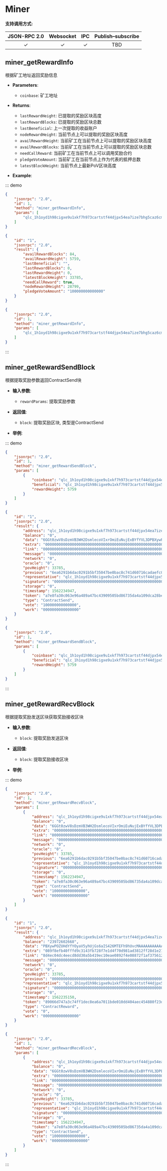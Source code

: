 # Miner 

**支持调用方式:**

| JSON-RPC 2.0 | Websocket | IPC | Publish–subscribe | 
|:------------:|:-----------:|:-----:|:-----:|
| &#x2713; | &#x2713; |  &#x2713;|TBD |

## miner_getRewardInfo
根据矿工地址返回奖励信息
- **Parameters**: 
    - `coinbase`:  矿工地址  
- **Returns**: 
  - `lastRewardHeight`: 已提取的奖励区块高度
  - `lastRewardBlocks`: 已提取的奖励区块总数
  - `lastBeneficial`: 上一次提取的收益账户
  - `nodeRewardHeight`: 当前节点上可以提取的奖励区块高度
  - `availRewardHeight`: 当前矿工在当前节点上可以提取的奖励区块高度
  - `availRewardBlocks`: 当前矿工在当前节点上可以提取的奖励区块总数
  - `needCallReward`: 当前矿工在当前节点上可以调用奖励合约
  - `pledgeVoteAmount`: 当前矿工在当前节点上作为代表的抵押总数
  - `latestBlockHeight`: 当前节点上最新PoV区块高度

- **Example**:

::: demo
```json tab:Request
{
	"jsonrpc": "2.0",
	"id": 1,
	"method": "miner_getRewardInfo",
	"params": [
		"qlc_1h1oyd1h98cigxe9u1xkf7h973cartstf44djpx54ea7ize7bhg5caz6cm7b"
	]
}


```

```json tab:Response
{
    "id": "1",
    "jsonrpc": "2.0",
    "result": {
        "availRewardBlocks": 84,
        "availRewardHeight": 5759,
        "lastBeneficial": "",
        "lastRewardBlocks": 0,
        "lastRewardHeight": 0,
        "latestBlockHeight": 33785,
        "needCallReward": true,
        "nodeRewardHeight": 28799,
        "pledgeVoteAmount": "100000000000000"
    }
}


```

```json test
{
	"jsonrpc": "2.0",
	"id": 1,
	"method": "miner_getRewardInfo",
	"params": [
		"qlc_1h1oyd1h98cigxe9u1xkf7h973cartstf44djpx54ea7ize7bhg5caz6cm7b"
	]
}


```
:::


## miner_getRewardSendBlock
根据提取奖励参数返回ContractSend块
- **输入参数**: 
    - `rewardParams`:  提取奖励参数  
- **返回值**: 
  - `block`: 提取奖励区块, 类型是ContractSend

- **举例**:

::: demo
```json tab:Request
{
	"jsonrpc": "2.0",
	"id": 1,
	"method": "miner_getRewardSendBlock",
	"params": [
		{
			"coinbase": "qlc_1h1oyd1h98cigxe9u1xkf7h973cartstf44djpx54ea7ize7bhg5caz6cm7b",
			"beneficial": "qlc_1h1oyd1h98cigxe9u1xkf7h973cartstf44djpx54ea7ize7bhg5caz6cm7b",
            "rewardHeight": 5759
		}
	]
}


```

```json tab:Response
{
    "id": "1",
    "jsonrpc": "2.0",
    "result": {
        "address": "qlc_1h1oyd1h98cigxe9u1xkf7h973cartstf44djpx54ea7ize7bhg5caz6cm7b",
        "balance": "0",
        "data": "6GGt0zwV8sDzmVB3WH2DsmlecoVIxrOmiEuNujExBYfYVL3DPBXywPOZUHdYfYOyaV5yhUjGs6aIS426MTEFh9hUvcMAAAAAAAAAAAAAAAAAAAAAAAAAAAAAAAAAAAAAAAAWfw==",
        "extra": "0000000000000000000000000000000000000000000000000000000000000000",
        "link": "0000000000000000000000000000000000000000000000000000000000000003",
        "message": "0000000000000000000000000000000000000000000000000000000000000000",
        "network": "0",
        "oracle": "0",
        "povHeight": 33785,
        "previous": "6ea6291b6dac0291b5bf35047be0bac8c741d60716cadaefc0d00e071f502095",
        "representative": "qlc_1h1oyd1h98cigxe9u1xkf7h973cartstf44djpx54ea7ize7bhg5caz6cm7b",
        "signature": "00000000000000000000000000000000000000000000000000000000000000000000000000000000000000000000000000000000000000000000000000000000",
        "storage": "0",
        "timestamp": 1562234947,
        "token": "a7e8fa30c063e96a489a47bc43909505bd86735da4a109dca28be936118a8582",
        "type": "ContractSend",
        "vote": "100000000000000",
        "work": "0000000000000000"
    }
}


```

```json test
{
	"jsonrpc": "2.0",
	"id": 1,
	"method": "miner_getRewardSendBlock",
	"params": [
		{
			"coinbase": "qlc_1h1oyd1h98cigxe9u1xkf7h973cartstf44djpx54ea7ize7bhg5caz6cm7b",
			"beneficial": "qlc_1h1oyd1h98cigxe9u1xkf7h973cartstf44djpx54ea7ize7bhg5caz6cm7b",
            "rewardHeight": 5759
		}
	]
}


```
:::


## miner_getRewardRecvBlock
根据提取奖励发送区块获取奖励接收区块
- **输入参数**: 
  - `block`: 提取奖励发送区块  
- **返回值**: 
  - `block`: 提取奖励接收区块

- **举例**:

::: demo
```json tab:Request
{
	"jsonrpc": "2.0",
	"id": 1,
	"method": "miner_getRewardRecvBlock",
	"params": [
		{
            "address": "qlc_1h1oyd1h98cigxe9u1xkf7h973cartstf44djpx54ea7ize7bhg5caz6cm7b",
            "balance": "0",
            "data": "6GGt0zwV8sDzmVB3WH2DsmlecoVIxrOmiEuNujExBYfYVL3DPBXywPOZUHdYfYOyaV5yhUjGs6aIS426MTEFh9hUvcMAAAAAAAAAAAAAAAAAAAAAAAAAAAAAAAAAAAAAAAAWfw==",
            "extra": "0000000000000000000000000000000000000000000000000000000000000000",
            "link": "0000000000000000000000000000000000000000000000000000000000000003",
            "message": "0000000000000000000000000000000000000000000000000000000000000000",
            "network": "0",
            "oracle": "0",
            "povHeight": 33785,
            "previous": "6ea6291b6dac0291b5bf35047be0bac8c741d60716cadaefc0d00e071f502095",
            "representative": "qlc_1h1oyd1h98cigxe9u1xkf7h973cartstf44djpx54ea7ize7bhg5caz6cm7b",
            "signature": "00000000000000000000000000000000000000000000000000000000000000000000000000000000000000000000000000000000000000000000000000000000",
            "storage": "0",
            "timestamp": 1562234947,
            "token": "a7e8fa30c063e96a489a47bc43909505bd86735da4a109dca28be936118a8582",
            "type": "ContractSend",
            "vote": "100000000000000",
            "work": "0000000000000000"
        }
	]
}


```

```json tab:Response
{
    "id": "1",
    "jsonrpc": "2.0",
    "result": {
        "address": "qlc_1h1oyd1h98cigxe9u1xkf7h973cartstf44djpx54ea7ize7bhg5caz6cm7b",
        "balance": "23972602668",
        "data": "PBXywPOZUHdYfYOyaV5yhUjGs6aIS426MTEFh9hUvcMAAAAAAAAAAAAAAAAAAAAAAAAAAAAAAAAAAAAAAAAWfwAAAAAAAAAAAAAAAAAAAAAAAAAAAAAAAAAAAAAAAABU",
        "extra": "089f8efb40fffd9c3143fb728f7e1d4f70d981ad3812ff28d1e212091e65ec13",
        "link": "8d4ec04dc4eecd8dd30a5b419ec10eae0892f4e08872f1af3756125d21dce256",
        "message": "0000000000000000000000000000000000000000000000000000000000000000",
        "network": "0",
        "oracle": "0",
        "povHeight": 33785,
        "previous": "0000000000000000000000000000000000000000000000000000000000000000",
        "representative": "qlc_1h1oyd1h98cigxe9u1xkf7h973cartstf44djpx54ea7ize7bhg5caz6cm7b",
        "signature": "00000000000000000000000000000000000000000000000000000000000000000000000000000000000000000000000000000000000000000000000000000000",
        "storage": "0",
        "timestamp": 1562235150,
        "token": "89066d747a3c74ff1dec8ea6a7011bde010dd404aec454880f23d58cbf9280e4",
        "type": "ContractReward",
        "vote": "0",
        "work": "0000000000000000"
    }
}


```

```json test
{
	"jsonrpc": "2.0",
	"id": 1,
	"method": "miner_getRewardRecvBlock",
	"params": [
		{
            "address": "qlc_1h1oyd1h98cigxe9u1xkf7h973cartstf44djpx54ea7ize7bhg5caz6cm7b",
            "balance": "0",
            "data": "6GGt0zwV8sDzmVB3WH2DsmlecoVIxrOmiEuNujExBYfYVL3DPBXywPOZUHdYfYOyaV5yhUjGs6aIS426MTEFh9hUvcMAAAAAAAAAAAAAAAAAAAAAAAAAAAAAAAAAAAAAAAAWfw==",
            "extra": "0000000000000000000000000000000000000000000000000000000000000000",
            "link": "0000000000000000000000000000000000000000000000000000000000000003",
            "message": "0000000000000000000000000000000000000000000000000000000000000000",
            "network": "0",
            "oracle": "0",
            "povHeight": 33785,
            "previous": "6ea6291b6dac0291b5bf35047be0bac8c741d60716cadaefc0d00e071f502095",
            "representative": "qlc_1h1oyd1h98cigxe9u1xkf7h973cartstf44djpx54ea7ize7bhg5caz6cm7b",
            "signature": "00000000000000000000000000000000000000000000000000000000000000000000000000000000000000000000000000000000000000000000000000000000",
            "storage": "0",
            "timestamp": 1562234947,
            "token": "a7e8fa30c063e96a489a47bc43909505bd86735da4a109dca28be936118a8582",
            "type": "ContractSend",
            "vote": "100000000000000",
            "work": "0000000000000000"
        }
	]
}


```
:::
